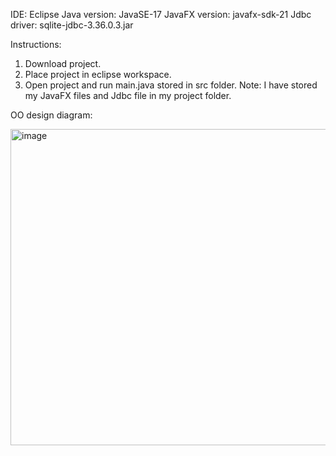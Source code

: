 IDE: Eclipse
Java version: JavaSE-17
JavaFX version: javafx-sdk-21
Jdbc driver: sqlite-jdbc-3.36.0.3.jar

Instructions:
1.	Download project.
2.	Place project in eclipse workspace.
3.	Open project and run main.java stored in src folder.
Note: I have stored my JavaFX files and Jdbc file in my project folder.

OO design diagram:

<img width="506" alt="image" src="https://github.com/roylohhh/Data-Analytics-Hub/assets/101264393/cd79b457-7879-4ff9-aa3d-43429ba34ef9">


